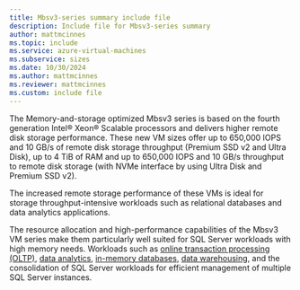 ```yaml
---
title: Mbsv3-series summary include file
description: Include file for Mbsv3-series summary
author: mattmcinnes
ms.topic: include
ms.service: azure-virtual-machines
ms.subservice: sizes
ms.date: 10/30/2024
ms.author: mattmcinnes
ms.reviewer: mattmcinnes
ms.custom: include file
---
```

The Memory-and-storage optimized Mbsv3 series is based on the fourth generation Intel® Xeon® Scalable processors and delivers higher remote disk storage performance. These new VM sizes offer up to 650,000 IOPS and 10 GB/s of remote disk storage throughput (Premium SSD v2 and Ultra Disk), up to 4 TiB of RAM and up to 650,000 IOPS and 10 GB/s throughput to remote disk storage (with NVMe interface by using Ultra Disk and Premium SSD v2).

The increased remote storage performance of these VMs is ideal for storage throughput-intensive workloads such as relational databases and data analytics applications.  

The resource allocation and high-performance capabilities of the Mbsv3 VM series make them particularly well suited for SQL Server workloads with high memory needs. Workloads such as [online transaction processing (OLTP)](/azure/architecture/data-guide/relational-data/online-transaction-processing), [data analytics](/azure/architecture/data-guide/relational-data/online-analytical-processing), [in-memory databases](/sql/relational-databases/in-memory-oltp/overview-and-usage-scenarios), [data warehousing](/azure/architecture/example-scenario/data/data-warehouse), and the consolidation of SQL Server workloads for efficient management of multiple SQL Server instances.
